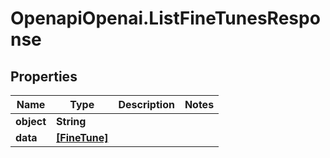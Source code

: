 # OpenapiOpenai.ListFineTunesResponse

## Properties

Name | Type | Description | Notes
------------ | ------------- | ------------- | -------------
**object** | **String** |  | 
**data** | [**[FineTune]**](FineTune.md) |  | 


